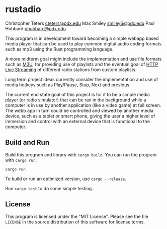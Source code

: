 # rustadio

Christopher Teters <cteters@pdx.edu>
Max Smiley <smiley6@pdx.edu>
Paul Hubbard <phubbard@pdx.edu>

This program is in development toward becoming a
simple webapp based media player that can be used
to play common digital audio coding formats such as
mp3 using the Rust programming language.

A more midterm goal might include the implementation
and use file formats such as [M3U](https://en.wikipedia.org/wiki/M3U), for providing use of
playlists and the eventual goal of [HTTP Live Streaming](https://en.wikipedia.org/wiki/HTTP_Live_Streaming)
of different radio stations from custom playlists.

Long term project ideas currently consider the
implementation and use of media hotkeys such as
Play/Pause, Stop, Next and previous.

The current end state goal of this project is for it to be
a simple media player (or radio simulator) that can be ran in the background
while a computer is in use by another application (like
a video game) at full screen. The webb app in turn could
be controlled and viewed by another media device, such as
a tablet or smart phone, giving the user a higher level
of immersion and control with an external device that is
functional to the computer.

## Build and Run

Build this program and library with `cargo build`. You can
run the program with `cargo run`.

    cargo run

To build or run an optimized version, use `cargo --release`.

Run `cargo test` to do some simple testing.

## License

This program is licensed under the "MIT License".  Please
see the file `LICENSE` in the source distribution of this
software for license terms.
